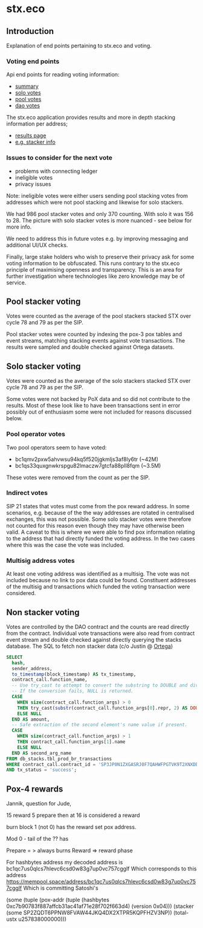 # stx.eco

## Introduction

Explanation of end points pertaining to stx.eco and voting.

### Voting end points

Api end points for reading voting information:

- [summary](https://mainnet.bridge.sbtc.tech/bridge-api/v1/dao/results/summary)
- [solo votes](https://mainnet.bridge.sbtc.tech/bridge-api/v1/dao/votes-solo)
- [pool votes](https://mainnet.bridge.sbtc.tech/bridge-api/v1/dao/votes-pool)
- [dao votes](https://mainnet.bridge.sbtc.tech/bridge-api/v1/dao/results/non-stackers)

The stx.eco application provides results and more in depth stacking information per address;

- [results page](https://stx.eco/dao/proposals/SP3JP0N1ZXGASRJ0F7QAHWFPGTVK9T2XNXDB908Z.bdp001-sip-021-nakamoto/results?method=1)
- [e.g. stacker info](https://stx.eco/stacker-info/SP0ATPX8ZDQT2SZE61EGC4GVSY4MN6G17WPDKP8M)

### Issues to consider for the next vote

- problems with connecting ledger
- ineligible votes
- privacy issues

Note: ineligible votes were either users sending pool stacking votes from addresses
which were not pool stacking and likewise for solo stackers.

We had 986 pool stacker votes and only 370 counting. With solo it was 156 to 28. The picture
with solo stacker votes is more nuanced - see below for more info.

We need to address this in future votes e.g. by improving messaging and additional UI/UX checks.

Finally, large stake holders who wish to preserve their privacy ask for some voting information
to be obfuscated. This runs contrary to the stx.eco principle of maximising openness
and transparency. This is an area for further investigation where technologies like zero knowledge
may be of service.

## Pool stacker voting

Votes were counted as the average of the pool stackers stacked STX over cycle 78 and 79 as per the SIP.

Pool stacker votes were counted by indexing the pox-3 pox tables and event streams,
matching stacking events against vote transactions. The results were sampled and double
checked against Ortega datasets.

## Solo stacker voting

Votes were counted as the average of the solo stackers stacked STX over cycle 78 and 79 as per the SIP.

Some votes were not backed by PoX data and so did not contribute to the results. Most of these
look like to have been transactions sent in error possibly out of enthusiasm some were not
included for reasons discussed below.

### Pool operator votes

Two pool operators seem to have voted:

- bc1qmv2pxw5ahvwsu94kq5f520jgkmljs3af8ly6tr (~42M)
- bc1qs33quxgnwkrspgu82lmaczw7gtcfa88pll8fqm (~3.5M)

These votes were removed from the count as per the SIP.

### Indirect votes

SIP 21 states that votes must come from the pox reward address. In some scenarios, e.g. because of the
the way addresses are rotated in centralised exchanges, this was not possible.
Some solo stacker votes were therefore not counted for this reason even though they may have
otherwise been valid. A caveat to this is where we were able to find pox information relating to the
address that had directly funded the voting address. In the two cases where this was the
case the vote was included.

### Multisig address votes

At least one voting address was identified as a multisig. The vote was not included
because no link to pox data could be found. Constituent addresses of the multisig and
transactions which funded the voting transaction were considered.

## Non stacker voting

Votes are controlled by the DAO contract and the counts are read directly from the contract. Individual
vote transactions were also read from contract event stream and double checked against directly
querying the stacks database. The SQL to fetch non stacker data (c/o Justin @ [Ortega](https://app.ortege.ai/))

```sql
SELECT 
  hash,
  sender_address,
  to_timestamp(block_timestamp) AS tx_timestamp,
  contract_call.function_name,
  -- Use try_cast to attempt to convert the substring to DOUBLE and divide by 1e6.
  -- If the conversion fails, NULL is returned.
  CASE 
    WHEN size(contract_call.function_args) > 0 
    THEN try_cast(substr(contract_call.function_args[0].repr, 2) AS DOUBLE) / 1e6
    ELSE NULL 
  END AS amount,
  -- Safe extraction of the second element's name value if present.
  CASE 
    WHEN size(contract_call.function_args) > 1 
    THEN contract_call.function_args[1].name 
    ELSE NULL 
  END AS second_arg_name
FROM db_stacks.tbl_prod_br_transactions
WHERE contract_call.contract_id = 'SP3JP0N1ZXGASRJ0F7QAHWFPGTVK9T2XNXDB908Z.bde007-snapshot-proposal-voting'
AND tx_status = 'success';
```

## Pox-4 rewards

Jannik, question for Jude,

15 reward 5 prepare then at 16 is considered a reward

burn block 1 (not 0) has the reward set pox address.

Mod 0 - tail of the ?? has

Prepare = > always burns
Reward => reward phase


For hashbytes address my decoded address is bc1qc7us0qlcs7hlevc6csd0w83g7up0vc757cgglf
Which corresponds to this address https://mempool.space/address/bc1qc7us0qlcs7hlevc6csd0w83g7up0vc757cgglf
Which is committing Satoshi's


(some (tuple (pox-addr (tuple (hashbytes 0xc7b90783f887affcb31ac41af71e28f702f663d4) (version 0x04))) (stacker (some SP2ZQDT6PPNW8FVAW44JKQ4DX2XTPR5KQPFHZV3NP)) (total-ustx u257838000000)))